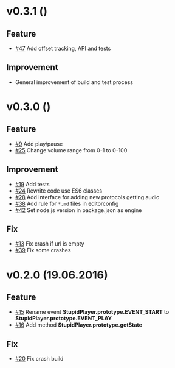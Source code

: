 # v0.3.1 ()

## Feature
* [#47](https://github.com/kicumkicum/stupid-player/issues/47)
Add offset tracking, API and tests

## Improvement
* General improvement of build and test process


# v0.3.0 ()

## Feature
* [#9](https://github.com/kicumkicum/stupid-player/issues/9)
Add play/pause
* [#25](https://github.com/kicumkicum/stupid-player/issues/25)
Change volume range from 0-1 to 0-100

## Improvement
* [#19](https://github.com/kicumkicum/stupid-player/issues/19)
Add tests
* [#24](https://github.com/kicumkicum/stupid-player/issues/24)
Rewrite code use ES6 classes
* [#28](https://github.com/kicumkicum/stupid-player/issues/28)
Add interface for adding new protocols getting audio
* [#38](https://github.com/kicumkicum/stupid-player/issues/38)
Add rule for `*.md` files in editorconfig
* [#42](https://github.com/kicumkicum/stupid-player/issues/42)
Set node.js version in package.json as engine

## Fix
* [#13](https://github.com/kicumkicum/stupid-player/issues/13)
Fix crash if url is empty
* [#39](https://github.com/kicumkicum/stupid-player/issues/39)
Fix some crashes

# v0.2.0 (19.06.2016)

## Feature
* [#15](https://github.com/kicumkicum/stupid-player/issues/15)
Rename event **StupidPlayer.prototype.EVENT_START** to **StupidPlayer.prototype.EVENT_PLAY**
* [#16](https://github.com/kicumkicum/stupid-player/issues/16)
Add method **StupidPlayer.prototype.getState**

## Fix
* [#20](https://github.com/kicumkicum/stupid-player/issues/20)
Fix crash build
